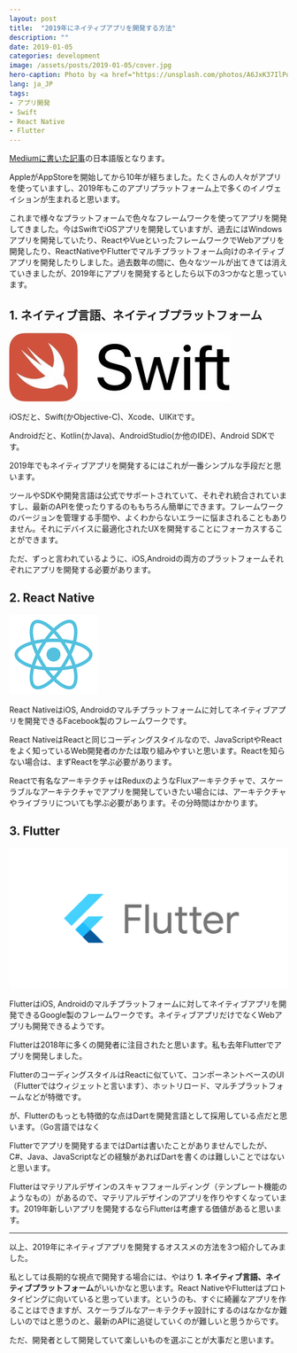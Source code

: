 ```yaml
---
layout: post
title:  "2019年にネイティブアプリを開発する方法"
description: ""
date: 2019-01-05
categories: development
image: /assets/posts/2019-01-05/cover.jpg
hero-caption: Photo by <a href="https://unsplash.com/photos/A6JxK37IlPo?utm_source=unsplash&utm_medium=referral&utm_content=creditCopyText">Bagus Hernawan</a> on <a href="https://unsplash.com/search/photos/app?utm_source=unsplash&utm_medium=referral&utm_content=creditCopyText">Unsplash</a>
lang: ja_JP
tags:
- アプリ開発
- Swift
- React Native
- Flutter
---
```


[Mediumに書いた記事](https://medium.com/@masamichiueta/how-to-build-a-native-app-in-2019-b7f490a17846)の日本語版となります。

AppleがAppStoreを開始してから10年が経ちました。たくさんの人々がアプリを使っていますし、2019年もこのアプリプラットフォーム上で多くのイノヴェイションが生まれると思います。

これまで様々なプラットフォームで色々なフレームワークを使ってアプリを開発してきました。今はSwiftでiOSアプリを開発していますが、過去にはWindowsアプリを開発していたり、ReactやVueといったフレームワークでWebアプリを開発したり、ReactNativeやFlutterでマルチプラットフォーム向けのネイティブアプリを開発したりしました。過去数年の間に、色々なツールが出てきては消えていきましたが、2019年にアプリを開発するとしたら以下の3つかなと思っています。

## 1. ネイティブ言語、ネイティブプラットフォーム

![Swift](/assets/posts/2019-01-05/swift.jpeg "Swift")

iOSだと、Swift(かObjective-C)、Xcode、UIKitです。

Androidだと、Kotlin(かJava)、AndroidStudio(か他のIDE)、Android SDKです。

2019年でもネイティブアプリを開発するにはこれが一番シンプルな手段だと思います。

ツールやSDKや開発言語は公式でサポートされていて、それぞれ統合されていますし、最新のAPIを使ったりするのももちろん簡単にできます。フレームワークのバージョンを管理する手間や、よくわからないエラーに悩まされることもありません。それにデバイスに最適化されたUXを開発することにフォーカスすることができます。

ただ、ずっと言われているように、iOS,Androidの両方のプラットフォームそれぞれにアプリを開発する必要があります。

## 2. React Native

![React](/assets/posts/2019-01-05/react.png "React")

React NativeはiOS, Androidのマルチプラットフォームに対してネイティブアプリを開発できるFacebook製のフレームワークです。

React NativeはReactと同じコーディングスタイルなので、JavaScriptやReactをよく知っているWeb開発者のかたは取り組みやすいと思います。Reactを知らない場合は、まずReactを学ぶ必要があります。

Reactで有名なアーキテクチャはReduxのようなFluxアーキテクチャで、スケーラブルなアーキテクチャでアプリを開発していきたい場合には、アーキテクチャやライブラリについても学ぶ必要があります。その分時間はかかります。

## 3. Flutter

![Flutter](/assets/posts/2019-01-05/flutter.png "Flutter")

FlutterはiOS, Androidのマルチプラットフォームに対してネイティブアプリを開発できるGoogle製のフレームワークです。ネイティブアプリだけでなくWebアプリも開発できるようです。

Flutterは2018年に多くの開発者に注目されたと思います。私も去年Flutterでアプリを開発しました。

FlutterのコーディングスタイルはReactに似ていて、コンポーネントベースのUI（Flutterではウィジェットと言います）、ホットリロード、マルチプラットフォームなどが特徴です。

が、Flutterのもっとも特徴的な点はDartを開発言語として採用している点だと思います。（Go言語ではなく

Flutterでアプリを開発するまではDartは書いたことがありませんでしたが、C#、Java、JavaScriptなどの経験があればDartを書くのは難しいことではないと思います。

Flutterはマテリアルデザインのスキャフフォールディング（テンプレート機能のようなもの）があるので、マテリアルデザインのアプリを作りやすくなっています。2019年新しいアプリを開発するならFlutterは考慮する価値があると思います。

---

以上、2019年にネイティブアプリを開発するオススメの方法を3つ紹介してみました。

私としては長期的な視点で開発する場合には、やはり **1. ネイティブ言語、ネイティブプラットフォーム**がいいかなと思います。React NativeやFlutterはプロトタイピングに向いていると思っています。というのも、すぐに綺麗なアプリを作ることはできますが、スケーラブルなアーキテクチャ設計にするのはなかなか難しいのではと思うのと、最新のAPIに追従していくのが難しいと思うからです。

ただ、開発者として開発していて楽しいものを選ぶことが大事だと思います。